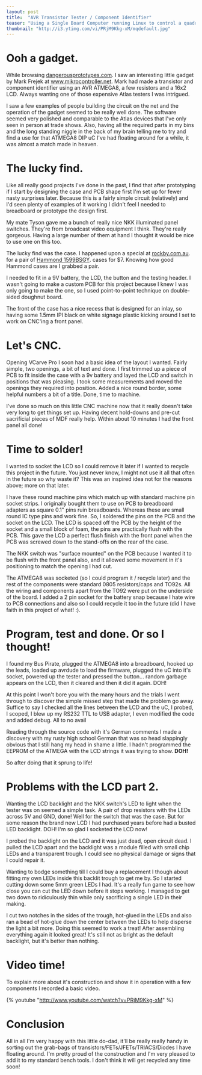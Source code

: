 ```yaml
---
layout: post
title:  "AVR Transistor Tester / Component Identifier"
teaser: "Using a Single Board Computer running Linux to control a quadrature encoded servo motor."
thumbnail: "http://i3.ytimg.com/vi/PRjM9Kkg-xM/mqdefault.jpg"
---
```


# Ooh a gadget.

While browsing <a href="http://dangerousprototypes.com/">dangerousprototypes.com</a>. I saw an interesting little gadget by Mark Frejek at <a href="http://www.mikrocontroller.net/articles/AVR-Transistortester">www.mikrocontroller.net</a>. Mark had made a transistor and component identifier using an AVR ATMEGA8, a few resistors and a 16x2 LCD. Always wanting one of those expensive Atlas testers I was intrigued.

I saw a few examples of people building the circuit on the net and the operation of the gadget seemed to be really well done. The software seemed very polished and comparable to the Atlas devices that I've only seen in person at trade shows. Also, having all the required parts in my bins and the long standing niggle in the back of my brain telling me to try and find a use for that ATMEGA8 DIP uC I've had floating around for a while, it was almost a match made in heaven.

# The lucky find.

Like all really good projects I've done in the past, I find that after prototyping if I start by designing the case and PCB shape first I'm set up for fewer nasty surprises later. Because this is a fairly simple circuit (relatively) and I'd seen plenty of examples of it working I didn't feel I needed to breadboard or prototype the design first.

My mate Tyson gave me a bunch of really nice NKK illuminated panel switches. They're from broadcast video equipment I think. They're really gorgeous. Having a large number of them at hand I thought it would be nice to use one on this too.

The lucky find was the case. I happened upon a special at <a href="rockby.com.au">rockby.com.au</a>. for a pair of <a href="http://www.hammondmfg.com/dwg6p.htm">Hammond 1599BSGY</a>. cases for $7. Knowing how good Hammond cases are I grabbed a pair.

I needed to fit in a 9V battery, the LCD, the button and the testing header. I wasn't going to make a custom PCB for this project because I knew I was only going to make the one, so I used point-to-point technique on double-sided doughnut board.

The front of the case has a nice recess that is designed for an inlay, so having some 1.5mm IPI black on white signage plastic kicking around I set to work on CNC'ing a front panel.

# Let's CNC.

Opening VCarve Pro I soon had a basic idea of the layout I wanted. Fairly simple, two openings, a bit of text and done. I first trimmed up a piece of PCB to fit inside the case with a 9v battery and layed the LCD and switch in positions that was pleasing. I took some measurements and moved the openings they required into position. Added a nice round border, some helpful numbers a bit of a title. Done, time to machine.

I've done so much on this little CNC machine now that it really doesn't take very long to get things set up. Having decent hold-downs and pre-cut sacrificial pieces of MDF really help. Within about 10 minutes I had the front panel all done!

# Time to solder!

I wanted to socket the LCD so I could remove it later if I wanted to recycle this project in the future. You just never know, I might not use it all that often in the future so why waste it? This was an inspired idea not for the reasons above; more on that later.

I have these round machine pins which match up with standard machine pin socket strips. I originally bought them to use on PCB to breadboard adapters as square 0.1" pins ruin breadboards. Whereas these are small round IC type pins and work fine. So, I soldered the pins on the PCB and the socket on the LCD. The LCD is spaced off the PCB by the height of the socket and a small block of foam, the pins are practically flush with the PCB. This gave the LCD a perfect flush finish with the front panel when the PCB was screwed down to the stand-offs on the rear of the case.

The NKK switch was "surface mounted" on the PCB because I wanted it to be flush with the front panel also, and it allowed some movement in it's positioning to match the opening I had cut.

The ATMEGA8 was socketed (so I could program it / recycle later) and the rest of the components were standard 0805 resistors/caps and TO92s. All the wiring and components apart from the TO92 were put on the underside of the board. I added a 2 pin socket for the battery snap because I hate wire to PCB connections and also so I could recycle it too in the future (did I have faith in this project of what! :).

# Program, test and done. Or so I thought!

I found my Bus Pirate, plugged the ATMEGA8 into a breadboard, hooked up the leads, loaded up avrdude to load the firmware, plugged the uC into it's socket, powered up the tester and pressed the button... random garbage appears on the LCD, then it cleared and then it did it again. DOH!

At this point I won't bore you with the many hours and the trials I went through to discover the simple missed step that made the problem go away. Suffice to say I checked all the lines between the LCD and the uC, I probed, I scoped, I blew up my RS232 TTL to USB adapter, I even modified the code and added debug. All to no avail

Reading through the source code with it's German comments I made a discovery with my rusty high school German that was so head slappingly obvious that I still hang my head in shame a little. I hadn't programmed the EEPROM of the ATMEGA with the LCD strings it was trying to show. <strong>DOH!</strong>

So after doing that it sprung to life!

# Problems with the LCD part 2.

Wanting the LCD backlight and the NKK switch's LED to light when the tester was on seemed a simple task. A pair of drop resistors with the LEDs across 5V and GND, done! Well for the switch that was the case. But for some reason the brand new LCD I had purchased years before had a busted LED backlight. DOH! I'm so glad I socketed the LCD now!

I probed the backlight on the LCD and it was just dead, open circuit dead. I pulled the LCD apart and the backlight was a module filled with small chip LEDs and a transparent trough. I could see no physical damage or signs that I could repair it.

Wanting to bodge something till I could buy a replacement I though about fitting my own LEDs inside this backlit trough to get me by. So I started cutting down some 5mm green LEDs I had. It's a really fun game to see how close you can cut the LED down before it stops working. I managed to get two down to ridiculously thin while only sacrificing a single LED in their making.

I cut two notches in the sides of the trough, hot-glued in the LEDs and also ran a bead of hot-glue down the center between the LEDs to help disperse the light a bit more. Doing this seemed to work a treat! After assembling everything again it looked great! It's still not as bright as the default backlight, but it's better than nothing.

# Video time!

To explain more about it's construction and show it in operation with a few components I recorded a basic video.

{% youtube "http://www.youtube.com/watch?v=PRjM9Kkg-xM" %}

# Conclusion

 All in all I'm very happy with this little do-dad, it'll be really really handy in sorting out the grab-bags of transistors/FETs/JFETs/TRIACS/Diodes I have floating around. I'm pretty proud of the construction and I'm very pleased to add it to my standard bench tools. I don't think it will get recycled any time soon!
